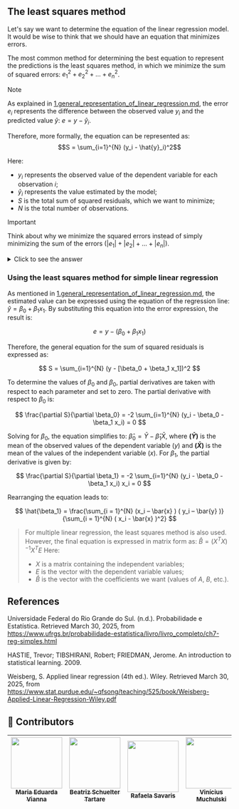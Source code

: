 
## The least squares method

Let's say we want to determine the equation of the linear regression model. It would be wise to think that we should have an equation that minimizes errors.
 
 The most common method for determining the best equation to represent the predictions is the least squares method, in which we minimize the sum of squared errors: $e_1^2 + e_2^2 + \dots + e_n^2$.

 > [!NOTE]
> As explained in [1.general_representation_of_linear_regression.md](./1.general_representation_of_linear_regression.md), the error $e_i$ represents the difference between the observed value $y_i$ and the predicted value $\hat{y}$: $e = y - \hat{y}_i$.

Therefore, more formally, the equation can be represented as:
$$S = \sum_{i=1}^{N} (y_i - \hat{y}_i)^2$$

Here:
* $y_i$ represents the observed value of the dependent variable for each observation $i$;
* $\hat{y}_i$ represents the value estimated by the model;
* $S$ is the total sum of squared residuals, which we want to minimize;
* $N$ is the total number of observations.
 
 > [!IMPORTANT]
 > Think about why we minimize the squared errors instead of simply minimizing the sum of the errors ($|e_1| + |e_2| + \dots + |e_n|$).
 <details>
   <summary>Click to see the answer</summary>
   One reason is that squaring the errors makes bigger ones count more, helping the model focus on fixing those larger errors and giving a better overall fit to the data 
 </details>

### Using the least squares method for simple linear regression

As mentioned in [1.general_representation_of_linear_regression.md](./1.general_representation_of_linear_regression.md), the estimated value can be expressed using the equation of the regression line: $\hat{y} = \beta_0 + \beta_1 x_1$. By substituting this equation into the error expression, the result is:

$$
e = y - (\beta_0 + \beta_1 x_1)
$$

Therefore, the general equation for the sum of squared residuals is expressed as:

$$ S = \sum_{i=1}^{N} (y - [\beta_0 + \beta_1 x_1])^2 $$

To determine the values of $\beta_0$ and $\beta_0$, partial derivatives are taken with respect to each parameter and set to zero. The partial derivative with respect to $\beta_0$ is:

$$
\frac{\partial S}{\partial \beta_0} = -2 \sum_{i=1}^{N} (y_i - \beta_0 - \beta_1 x_i) = 0
$$

Solving for $\beta_0$, the equation simplifies to: $\hat{\beta}_0 = \bar{Y} - \hat{\beta}_1\bar{X}$, where **$(\bar{Y})$** is the mean of the observed values of the dependent variable ($y$) and **$(\bar{X})$** is the mean of the values of the independent variable ($x$). For $\beta_1$, the partial derivative is given by:

$$
\frac{\partial S}{\partial \beta_1} = -2 \sum_{i=1}^{N} (y_i - \beta_0 - \beta_1 x_i) x_i = 0
$$

Rearranging the equation leads to:

$$
\hat{\beta_1} = \frac{\sum_{i = 1}^{N} (x_i – \bar{x} ) ( y_i – \bar{y} )}{\sum_{i = 1}^{N} ( x_i - \bar{x} )^2}
$$

> For multiple linear regression, the least squares method is also used. However, the final equation is expressed in matrix form as:
> $\hat{B} = (X^TX)^{-1}X^TE$
> Here:
> * $X$ is a matrix containing the independent variables;
> * $E$ is the vector with the dependent variable values;
> * $\hat{B}$ is the vector with the coefficients we want (values of $A$, $B$, etc.).

## References
Universidade Federal do Rio Grande do Sul. (n.d.). Probabilidade e Estatística. Retrieved March 30, 2025, from https://www.ufrgs.br/probabilidade-estatistica/livro/livro_completo/ch7-reg-simples.html

HASTIE, Trevor; TIBSHIRANI, Robert; FRIEDMAN, Jerome. An introduction to statistical learning. 2009.

Weisberg, S. Applied linear regression (4th ed.). Wiley. Retrieved March 30, 2025, from https://www.stat.purdue.edu/~qfsong/teaching/525/book/Weisberg-Applied-Linear-Regression-Wiley.pdf


## 👾 **Contributors**  
| [<img loading="lazy" src="https://avatars.githubusercontent.com/u/160762179?v=4" width=115><br><sub>Maria Eduarda Vianna</sub>](https://github.com/mevianna) |  [<img loading="lazy" src="https://avatars.githubusercontent.com/u/197432407?v=4" width=115><br><sub>Beatriz Schuelter Tartare</sub>](https://github.com/beastartare) | [<img loading="lazy" src="https://avatars.githubusercontent.com/u/178849007?v=4" width=115><br><sub>Rafaela Savaris</sub>](https://github.com/rafasavaris) | [<img loading="lazy" src="https://avatars.githubusercontent.com/u/105316221?v=4" width=115><br><sub>Vinícius Muchulski</sub>](https://github.com/vini-muchulski) | 
| :---: | :---: | :---: | :---: |
